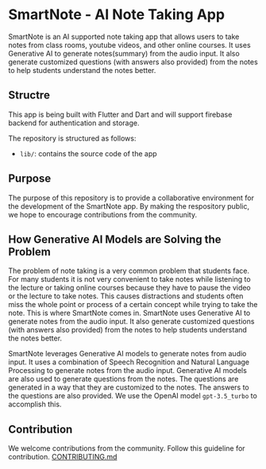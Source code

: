 # SmartNote - AI Note Taking App

SmartNote is an AI supported note taking app that allows users to take notes from class rooms, youtube videos, and other online courses.
It uses Generative AI to generate notes(summary) from the audio input. It also generate customized questions (with answers also provided) from the notes to help students understand the notes better.

## Structre
This app is being built with Flutter and Dart and will support firebase backend for authentication and storage.

The repository is structured as follows:

 - `lib/`: contains the source code of the app

## Purpose
The purpose of this repository is to provide a collaborative environment for the development of the SmartNote app. By making the respository public, we hope to encourage contributions from the community.

## How Generative AI Models are Solving the Problem

The problem of note taking is a very common problem that students face. For many students it is not very convenient to take notes while listening to the lecture or taking online courses because they have to pause the video or the lecture to take notes. This causes distractions and students often miss the whole point or process of a certain concept while trying to take the note. This is where SmartNote comes in. SmartNote uses Generative AI to generate notes from the audio input. It also generate customized questions (with answers also provided) from the notes to help students understand the notes better.

SmartNote leverages Generative AI models to generate notes from audio input. It uses a combination of Speech Recognition and Natural Language Processing to generate notes from the audio input. Generative AI models are also used to generate questions from the notes. The questions are generated in a way that they are customized to the notes. The answers to the questions are also provided. We use the OpenAI model `gpt-3.5_turbo` to accomplish this.

## Contribution
We welcome contributions from the community.
Follow this guideline for contribution. [CONTRIBUTING.md](./CONTRIBUTING.md)